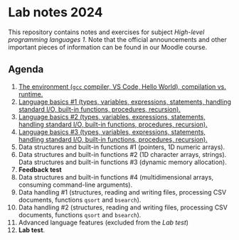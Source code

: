 # Lab notes 2024

This repository contains notes and exercises for subject *High-level programming languages 1*. Note that the official announcements and other important pieces of information can be found in our Moodle course.

## Agenda

1. [The environment (`gcc` compiler, VS Code, Hello World), compilation vs. runtime.](./week-01/README.md)
1. [Language basics #1 (types, variables, expressions, statements, handling standard I/O, built-in functions, procedures, recursion).](./week-02/README.md)
1. [Language basics #2 (types, variables, expressions, statements, handling standard I/O, built-in functions, procedures, recursion).](./week-03/README.md)
1. [Language basics #3 (types, variables, expressions, statements, handling standard I/O, built-in functions, procedures, recursion).](./week-04/README.md)
1. Data structures and built-in functions #1 (pointers, 1D numeric arrays).
1. Data structures and built-in functions #2 (1D character arrays, strings). Data structures and built-in functions #3 (dynamic memory allocation). 
1. **Feedback test**
1. Data structures and built-in functions #4 (multidimensional arrays, consuming command-line arguments).
1. Data handling #1 (structures, reading and writing files, processing CSV documents, functions `qsort` and `bsearch`).
1. Data handling #2 (structures, reading and writing files, processing CSV documents, functions `qsort` and `bsearch`).
1. Advanced language features (excluded from the *Lab test*)
1. **Lab test**.